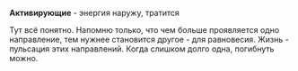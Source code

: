 **Активирующие** - энергия наружу, тратится

Тут всё понятно. Напомню только, что чем больше проявляется одно направление, тем нужнее становится другое - для равновесия. Жизнь - пульсация этих направлений. Когда слишком долго одна, погибнуть можно.